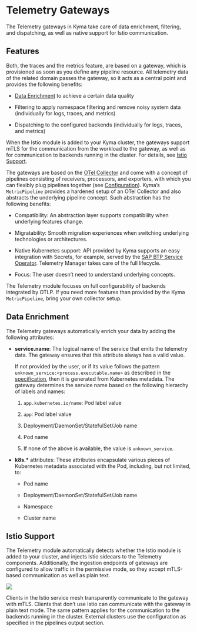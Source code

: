 <!-- loio61567b79e6db41cd81de5f58ec077201 -->

# Telemetry Gateways

The Telemetry gateways in Kyma take care of data enrichment, filtering, and dispatching, as well as native support for Istio communication.



<a name="loio61567b79e6db41cd81de5f58ec077201__section_ytk_rmh_1bc"/>

## Features

Both, the traces and the metrics feature, are based on a gateway, which is provisioned as soon as you define any pipeline resource. All telemetry data of the related domain passes the gateway, so it acts as a central point and provides the following benefits:

-   [Data Enrichment](telemetry-gateways-61567b7.md#loio61567b79e6db41cd81de5f58ec077201__section_telemetry_data_enrichment) to achieve a certain data quality

-   Filtering to apply namespace filtering and remove noisy system data \(individually for logs, traces, and metrics\)

-   Dispatching to the configured backends \(individually for logs, traces, and metrics\)


When the Istio module is added to your Kyma cluster, the gateways support mTLS for the communication from the workload to the gateway, as well as for communication to backends running in the cluster. For details, see [Istio Support](telemetry-gateways-61567b7.md#loio61567b79e6db41cd81de5f58ec077201__section_telemetry_istio_support).

The gateways are based on the [OTel Collector](https://opentelemetry.io/docs/collector/) and come with a concept of pipelines consisting of receivers, processors, and exporters, with which you can flexibly plug pipelines together \(see [Configuration](https://opentelemetry.io/docs/collector/configuration/)\). Kyma’s `MetricPipeline` provides a hardened setup of an OTel Collector and also abstracts the underlying pipeline concept. Such abstraction has the following benefits:

-   Compatibility: An abstraction layer supports compatibility when underlying features change.

-   Migratability: Smooth migration experiences when switching underlying technologies or architectures.

-   Native Kubernetes support: API provided by Kyma supports an easy integration with Secrets, for example, served by the [SAP BTP Service Operator](https://github.com/SAP/sap-btp-service-operator#readme). Telemetry Manager takes care of the full lifecycle.

-   Focus: The user doesn’t need to understand underlying concepts.


The Telemetry module focuses on full configurability of backends integrated by OTLP. If you need more features than provided by the Kyma `MetricPipeline`, bring your own collector setup.



<a name="loio61567b79e6db41cd81de5f58ec077201__section_telemetry_data_enrichment"/>

## Data Enrichment

The Telemetry gateways automatically enrich your data by adding the following attributes:

-   **service.name**: The logical name of the service that emits the telemetry data. The gateway ensures that this attribute always has a valid value.

    If not provided by the user, or if its value follows the pattern `unknown_service:<process.executable.name>` as described in the [specification](https://opentelemetry.io/docs/specs/semconv/resource/#service), then it is generated from Kubernetes metadata. The gateway determines the service name based on the following hierarchy of labels and names:

    1.  `app.kubernetes.io/name`: Pod label value

    2.  `app`: Pod label value

    3.  Deployment/DaemonSet/StatefulSet/Job name

    4.  Pod name

    5.  If none of the above is available, the value is `unknown_service`.


-   **k8s.\*** attributes: These attributes encapsulate various pieces of Kubernetes metadata associated with the Pod, including, but not limited, to:

    -   Pod name

    -   Deployment/DaemonSet/StatefulSet/Job name

    -   Namespace

    -   Cluster name





<a name="loio61567b79e6db41cd81de5f58ec077201__section_telemetry_istio_support"/>

## Istio Support

The Telemetry module automatically detects whether the Istio module is added to your cluster, and injects Istio sidecars to the Telemetry components. Additionally, the ingestion endpoints of gateways are configured to allow traffic in the permissive mode, so they accept mTLS-based communication as well as plain text.

![](images/Telemetry_Gateways_Istio_537da74.svg)

Clients in the Istio service mesh transparently communicate to the gateway with mTLS. Clients that don’t use Istio can communicate with the gateway in plain text mode. The same pattern applies for the communication to the backends running in the cluster. External clusters use the configuration as specified in the pipelines output section.

